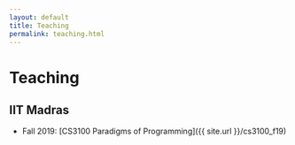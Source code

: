 ```yaml
---
layout: default
title: Teaching
permalink: teaching.html
---
```


# Teaching

## IIT Madras

* Fall 2019: [CS3100 Paradigms of Programming]({{ site.url }}/cs3100_f19)
